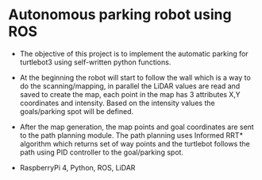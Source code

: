 # Autonomous parking robot using ROS

- The objective of this project is to implement the automatic parking for turtlebot3 using self-written python functions.
- At the beginning the robot will start to follow the wall which is a way to do the scanning/mapping, in parallel the LiDAR values are read and saved to create the map, each point in the map has 3 attributes X,Y coordinates and intensity. Based on the intensity values the goals/parking spot will be defined.
- After the map generation, the map points and goal coordinates are sent to the path planning module. The path planning uses Informed RRT* algorithm which returns set of way points and the turtlebot follows the path using PID controller to the goal/parking spot.

- RaspberryPi 4, Python, ROS, LiDAR
